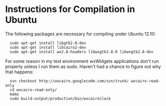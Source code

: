 # Instructions for Compilation in Ubuntu #
The following packages are necessary for compiling under Ubuntu 12.10:

```
  sudo apt-get install libgtk2.0-dev
  sudo apt-get install libcairo2-dev
  sudo apt-get install wx2.8-headers libwxgtk2.8.0 libwxgtk2.8-dev
```

For some reason in my test environment wxWidgets applications don't run properly unless I run them as sudo. Haven't had a chance to figure out why that happens:

```
  svn checkout http://wxcairo.googlecode.com/svn/trunk/ wxcairo-read-only
  cd wxcairo-read-only/
  make
  sudo build-output/production/bin/wxcairoclock
```